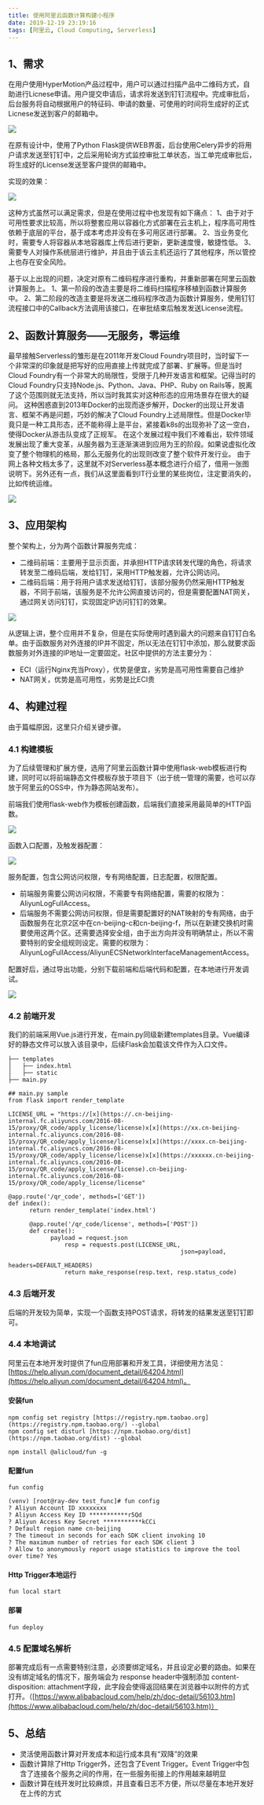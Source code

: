 ```yaml
---
title: 使用阿里云函数计算构建小程序
date: 2019-12-19 23:19:16
tags: [阿里云, Cloud Computing, Serverless]
---
```


## 1、需求

在用户使用HyperMotion产品过程中，用户可以通过扫描产品中二维码方式，自助进行Licnese申请。用户提交申请后，请求将发送到钉钉流程中。完成审批后，后台服务将自动根据用户的特征码、申请的数量、可使用的时间将生成好的正式Licnese发送到客户的邮箱中。

<!-- more -->

![](/images/blogs/2019-12-19/architecture.png)

在原有设计中，使用了Python Flask提供WEB界面，后台使用Celery异步的将用户请求发送至钉钉中，之后采用轮询方式监控审批工单状态，当工单完成审批后，将生成好的License发送至客户提供的邮箱中。

实现的效果：

![](/images/blogs/2019-12-19/UI.jpeg)

这种方式虽然可以满足需求，但是在使用过程中也发现有如下痛点：
1、由于对于可用性要求比较高，所以将整套应用以容器化方式部署在云主机上，程序高可用性依赖于底层的平台，基于成本考虑并没有在多可用区进行部署。
2、当业务变化时，需要专人将容器从本地容器库上传后进行更新，更新速度慢，敏捷性低。
3、需要专人对操作系统层进行维护，并且由于该云主机还运行了其他程序，所以管控上也存在安全风险。

基于以上出现的问题，决定对原有二维码程序进行重构，并重新部署在阿里云函数计算服务上。
1、第一阶段的改造主要是将二维码扫描程序移植到函数计算服务中。
2、第二阶段的改造主要是将发送二维码程序改造为函数计算服务，使用钉钉流程接口中的Callback方法调用该接口，在审批结束后触发发送License流程。

## 2、函数计算服务——无服务，零运维

最早接触Serverless的雏形是在2011年开发Cloud Foundry项目时，当时留下一个非常深的印象就是把写好的应用直接上传就完成了部署、扩展等。但是当时Cloud Foundry有一个非常大的局限性，受限于几种开发语言和框架。记得当时的Cloud Foundry只支持Node.js、Python、Java、PHP、Ruby on Rails等，脱离了这个范围则就无法支持，所以当时我其实对这种形态的应用场景存在很大的疑问。
这种困惑直到2013年Docker的出现而逐步解开，Docker的出现让开发语言、框架不再是问题，巧妙的解决了Cloud Foundry上述局限性。但是Docker毕竟只是一种工具形态，还不能称得上是平台，紧接着k8s的出现弥补了这一空白，使得Docker从游击队变成了正规军。
在这个发展过程中我们不难看出，软件领域发展出现了重大变革，从服务器为王逐渐演进到应用为王的阶段。如果说虚拟化改变了整个物理机的格局，那么无服务化的出现则改变了整个软件开发行业。
由于网上各种文档太多了，这里就不对Serverless基本概念进行介绍了，借用一张图说明下。另外还有一点，我们从这里面看到IT行业里的某些岗位，注定要消失的，比如传统运维。

![](/images/blogs/2019-12-19/compare.png)

## 3、应用架构

整个架构上，分为两个函数计算服务完成：

* 二维码前端：主要用于显示页面，并承担HTTP请求转发代理的角色，将请求转发至二维码后端，发给钉钉，采用HTTP触发器，允许公网访问。
* 二维码后端：用于将用户请求发送给钉钉，该部分服务仍然采用HTTP触发器，不同于前端，该服务是不允许公网直接访问的，但是需要配置NAT网关，通过网关访问钉钉，实现固定IP访问钉钉的效果。

![](/images/blogs/2019-12-19/new_architecture.png)

从逻辑上讲，整个应用并不复杂，但是在实际使用时遇到最大的问题来自钉钉白名单。由于函数服务对外连接的IP并不固定，所以无法在钉钉中添加，那么就要求函数服务对外连接的IP地址一定要固定。社区中提供的方法主要分为：
* ECI（运行Nginx充当Proxy），优势是便宜，劣势是高可用性需要自己维护
* NAT网关，优势是高可用性，劣势是比ECI贵

## 4、构建过程

由于篇幅原因，这里只介绍关键步骤。

### 4.1 构建模板

为了后续管理和扩展方便，选用了阿里云函数计算中使用flask-web模板进行构建，同时可以将前端静态文件模板存放于项目下（出于统一管理的需要，也可以存放于阿里云的OSS中，作为静态网站发布）。

前端我们使用flask-web作为模板创建函数，后端我们直接采用最简单的HTTP函数。

![](/images/blogs/2019-12-19/create_function_template.png)

函数入口配置，及触发器配置：

![](/images/blogs/2019-12-19/create_function.png)

服务配置，包含公网访问权限，专有网络配置，日志配置，权限配置。

* 前端服务需要公网访问权限，不需要专有网络配置，需要的权限为：AliyunLogFullAccess。
* 后端服务不需要公网访问权限，但是需要配置好的NAT映射的专有网络，由于函数服务在北京2区中在cn-beijing-c和cn-beijing-f，所以在新建交换机时需要使用这两个区。还需要选择安全组，由于出方向并没有明确禁止，所以不需要特别的安全组规则设定。需要的权限为：AliyunLogFullAccess/AliyunECSNetworkInterfaceManagementAccess。

配置好后，通过导出功能，分别下载前端和后端代码和配置，在本地进行开发调试。

![](/images/blogs/2019-12-19/export_function.png)

### 4.2 前端开发

我们的前端采用Vue.js进行开发，在main.py同级新建templates目录。Vue编译好的静态文件可以放入该目录中，后续Flask会加载该文件作为入口文件。

```
├── templates
│   ├── index.html
│   ├── static
├── main.py

```

```
## main.py sample
from flask import render_template

LICENSE_URL = "https://[x](https://.cn-beijing-internal.fc.aliyuncs.com/2016-08-15/proxy/QR_code/apply_license/license)x[x](https://xx.cn-beijing-internal.fc.aliyuncs.com/2016-08-15/proxy/QR_code/apply_license/license)x[x](https://xxxx.cn-beijing-internal.fc.aliyuncs.com/2016-08-15/proxy/QR_code/apply_license/license)x[x](https://xxxxxx.cn-beijing-internal.fc.aliyuncs.com/2016-08-15/proxy/QR_code/apply_license/license).cn-beijing-internal.fc.aliyuncs.com/2016-08-15/proxy/QR_code/apply_license/license"

@app.route('/qr_code', methods=['GET'])
def index():
      return render_template('index.html')

      @app.route('/qr_code/license', methods=['POST'])
      def create():
            payload = request.json
                resp = requests.post(LICENSE_URL,
                                                 json=payload,
                                                                              headers=DEFAULT_HEADERS)
                return make_response(resp.text, resp.status_code)
```

### 4.3 后端开发

后端的开发较为简单，实现一个函数支持POST请求，将转发的结果发送至钉钉即可。

### 4.4 本地调试
阿里云在本地开发时提供了fun应用部署和开发工具，详细使用方法见：[https://help.aliyun.com/document_detail/64204.html](https://help.aliyun.com/document_detail/64204.html)。

#### 安装fun

```
npm config set registry [https://registry.npm.taobao.org](https://registry.npm.taobao.org/) --global
npm config set disturl [https://npm.taobao.org/dist](https://npm.taobao.org/dist) --global

npm install @alicloud/fun -g
```

#### 配置fun

```
fun config

(venv) [root@ray-dev test_func]# fun config
? Aliyun Account ID xxxxxxxx
? Aliyun Access Key ID ***********r5Qd
? Aliyun Access Key Secret ***********kCCi
? Default region name cn-beijing
? The timeout in seconds for each SDK client invoking 10
? The maximum number of retries for each SDK client 3
? Allow to anonymously report usage statistics to improve the tool over time? Yes
```

#### Http Trigger本地运行

```
fun local start
```

#### 部署

```
fun deploy
```

### 4.5 配置域名解析

部署完成后有一点需要特别注意，必须要绑定域名，并且设定必要的路由。如果在没有绑定域名的情况下，服务端会为 response header中强制添加 content-disposition: attachment字段，此字段会使得返回结果在浏览器中以附件的方式打开。（[https://www.alibabacloud.com/help/zh/doc-detail/56103.htm](https://www.alibabacloud.com/help/zh/doc-detail/56103.htm)）

## 5、总结

* 灵活使用函数计算对开发成本和运行成本具有“双降”的效果
* 函数计算除了Http Trigger外，还包含了Event Trigger。Event Trigger中包含了连接各个服务之间的作用，在一些服务衔接上的作用越来越明显
* 函数计算在线开发时比较麻烦，并且查看日志不方便，所以尽量在本地开发好在上传的方式
